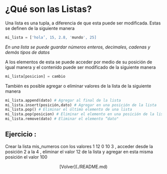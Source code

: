 # ¿Qué son las Listas?

Una lista es una tupla, a diferencia de que esta puede ser modificada. Estas se definen de la siguiente manera

```python
mi_lista = ['hola’, 15, 2.8, 'mundo', 25]
```

_En una lista se puede guardar números enteros, decimales, cadenas y demás tipos de datos_

A los elementos de esta se puede acceder por medio de su posición de igual manera y el contenido puede ser modificado de la siguiente manera

```python
mi_lista[posicion] = cambio
```

También es posible agregar o eliminar valores de la lista de la siguiente manera

```python
mi_lista.append(dato) # Agregar al final de la lista
mi_lista.insert(posición,dato) # Agregar en una posición de la lista
mi_lista.pop() # Eliminar el último elemento de una lista
mi_lista.pop(posicion) # Eliminar el elemento en una posición de la lista
mi_lista.remove(dato) # Eliminar el elemento “dato"
```

## Ejercicio : 

Crear la lista mis_numeros con los valores 1 12 0 10 3 , acceder desde la posición 2 a la 4 , eliminar el valor 12 de la lista y agregar en esta misma posición el valor 100


<p style="text-align: center;">
[Volver](./README.md)
</p>